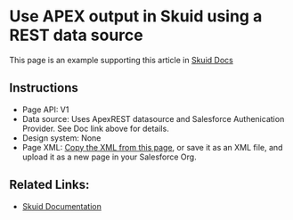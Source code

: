 # Use APEX output in Skuid using a REST data source

This page is an example supporting this article in [Skuid Docs](https://docs.skuid.com/latest/en/skuid/salesforce/apex/apex-as-rest.html)

## Instructions
- Page API:  V1
- Data source: Uses ApexREST datasource and Salesforce Authenication Provider.   See Doc link above for details.   
- Design system: None 
- Page XML:  [Copy the XML from this page](ApexREST.xml), or save it as an XML file, and upload it as a new page in your Salesforce Org.  


## Related Links: 
- [Skuid Documentation](https://docs.skuid.com/latest/en/skuid/salesforce/apex/apex-as-rest.html)

